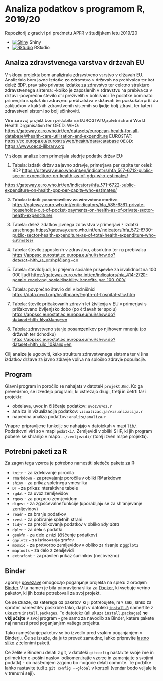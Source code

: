 # Analiza podatkov s programom R, 2019/20

Repozitorij z gradivi pri predmetu APPR v študijskem letu 2019/20

* [![Shiny](http://mybinder.org/badge.svg)](http://mybinder.org/v2/gh/jaanos/APPR-2019-20/master?urlpath=shiny/APPR-2019-20/projekt.Rmd) Shiny
* [![RStudio](http://mybinder.org/badge.svg)](http://mybinder.org/v2/gh/jaanos/APPR-2019-20/master?urlpath=rstudio) RStudio

## Analiza zdravstvenega varstva v državah EU

V sklopu projekta bom analizirala zdravstveno varstvo v državah EU. Analizriala bom javne izdatke za zdravstvo v državah na prebivalca ter kot delež BDP, prav tako privatne izdatke za zdravstvo ter celotno strukturo zdravstvenega sistema:
-koliko je zaposlenih v zdravstvu na prebivalca v državi
-povprečno število dni preživetih v bolnišnici 
Te podatke bom nato primerjala s splošnim zdravjem prebivalstva v državah ter poskušala priti do zaključkov v kakšnih zdravstvenih sistemih so ljudje bolj zdravi, ter kateri zdravstveni sistemi so bolj učinkoviti.

Vire za svoj projekt bom pridobila na EUROSTATU,spletni strani World Health Organisation ter OECD.
WHO: https://gateway.euro.who.int/en/datasets/european-health-for-all-database/#health-care-utilization-and-expenditure
EUROSTAT: https://ec.europa.eu/eurostat/web/health/data/database
OECD: https://www.oecd-ilibrary.org


V sklopu analize bom primerjala slednje podatke držav EU:
1. Tabela: izdatki držav za javno zdravje, primerjava per capita ter delež BDP
https://gateway.euro.who.int/en/indicators/hfa_567-6712-public-sector-expenditure-on-health-as-of-gdp-who-estimates/

https://gateway.euro.who.int/en/indicators/hfa_571-6722-public-expenditure-on-health-ppp-per-capita-who-estimates/

2. Tabela: izdatki posameznikov za zdravstene storitve
https://gateway.euro.who.int/en/indicators/hfa_585-6861-private-households-out-of-pocket-payments-on-health-as-of-private-sector-health-expenditure/

3. Tabela: delež izdatkov javnega zdravstva v primerjavi z izdatki zasebnega
https://gateway.euro.who.int/en/indicators/hfa_572-6730-public-sector-health-expenditure-as-of-total-health-expenditure-who-estimates/

4. Tabela: število zaposlenih v zdravstvu, absolutno ter na prebivalca
https://appsso.eurostat.ec.europa.eu/nui/show.do?dataset=hlth_rs_prshp1&lang=en

5. Tabela: število ljudi, ki prejema socialne prispevke za invalidnost na 100 000 ljudi
https://gateway.euro.who.int/en/indicators/hfa_414-2720-people-receiving-socialdisability-benefits-per-100-000/

6. Tabela: povprečno število dni v bolnišnici
https://data.oecd.org/healthcare/length-of-hospital-stay.htm

7. Tabela: število pričakovanih zdravih let življenja v EU v primerjavi s pričakovano življenjsko dobo (po državah ter spolu)
https://appsso.eurostat.ec.europa.eu/nui/show.do?dataset=hlth_hlye&lang=en

8. Tabela: zdravstveno stanje posamzenikov po njihovem mnenju (po državah ter dohodku)
https://appsso.eurostat.ec.europa.eu/nui/show.do?dataset=hlth_silc_10&lang=en


Cilj analize je ugotoviti, kako struktura zdravstvenega sistema ter višina izdatkov države za javno zdravje vpliva na splošno zdravje populacije.


## Program

Glavni program in poročilo se nahajata v datoteki `projekt.Rmd`.
Ko ga prevedemo, se izvedejo programi, ki ustrezajo drugi, tretji in četrti fazi projekta:

* obdelava, uvoz in čiščenje podatkov: `uvoz/uvoz.r`
* analiza in vizualizacija podatkov: `vizualizacija/vizualizacija.r`
* napredna analiza podatkov: `analiza/analiza.r`

Vnaprej pripravljene funkcije se nahajajo v datotekah v mapi `lib/`.
Podatkovni viri so v mapi `podatki/`.
Zemljevidi v obliki SHP, ki jih program pobere,
se shranijo v mapo `../zemljevidi/` (torej izven mape projekta).

## Potrebni paketi za R

Za zagon tega vzorca je potrebno namestiti sledeče pakete za R:

* `knitr` - za izdelovanje poročila
* `rmarkdown` - za prevajanje poročila v obliki RMarkdown
* `shiny` - za prikaz spletnega vmesnika
* `DT` - za prikaz interaktivne tabele
* `rgdal` - za uvoz zemljevidov
* `rgeos` - za podporo zemljevidom
* `digest` - za zgoščevalne funkcije (uporabljajo se za shranjevanje zemljevidov)
* `readr` - za branje podatkov
* `rvest` - za pobiranje spletnih strani
* `tidyr` - za preoblikovanje podatkov v obliko *tidy data*
* `dplyr` - za delo s podatki
* `gsubfn` - za delo z nizi (čiščenje podatkov)
* `ggplot2` - za izrisovanje grafov
* `mosaic` - za pretvorbo zemljevidov v obliko za risanje z `ggplot2`
* `maptools` - za delo z zemljevidi
* `extrafont` - za pravilen prikaz šumnikov (neobvezno)

## Binder

Zgornje [povezave](#analiza-podatkov-s-programom-r-201819)
omogočajo poganjanje projekta na spletu z orodjem [Binder](https://mybinder.org/).
V ta namen je bila pripravljena slika za [Docker](https://www.docker.com/),
ki vsebuje večino paketov, ki jih boste potrebovali za svoj projekt.

Če se izkaže, da katerega od paketov, ki ji potrebujete, ni v sliki,
lahko za sprotno namestitev poskrbite tako,
da jih v datoteki [`install.R`](install.R) namestite z ukazom `install.packages`.
Te datoteke (ali ukaza `install.packages`) **ne vključujte** v svoj program -
gre samo za navodilo za Binder, katere pakete naj namesti pred poganjanjem vašega projekta.

Tako nameščanje paketov se bo izvedlo pred vsakim poganjanjem v Binderju.
Če se izkaže, da je to preveč zamudno,
lahko pripravite [lastno sliko](https://github.com/jaanos/APPR-docker) z želenimi paketi.

Če želite v Binderju delati z git,
v datoteki `gitconfig` nastavite svoje ime in priimek ter e-poštni naslov
(odkomentirajte vzorec in zamenjajte s svojimi podatki) -
ob naslednjem zagonu bo mogoče delati commite.
Te podatke lahko nastavite tudi z `git config --global` v konzoli
(vendar bodo veljale le v trenutni seji).
